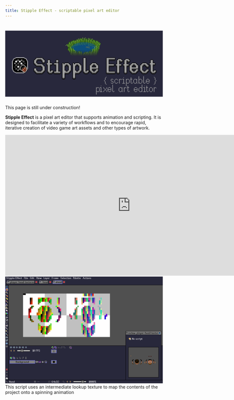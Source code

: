 ```yaml
---
title: Stipple Effect - scriptable pixel art editor
---
```

# ![Stipple Effect](https://raw.githubusercontent.com/jbunke/se-docs/master/assets/graphics/logo-anim.gif)

<!-- TODO -->

This page is still under construction!

**Stipple Effect** is a pixel art editor that supports animation and scripting. It is designed to facilitate a variety of workflows and to encourage rapid, iterative creation of video game art assets and other types of artwork.

<div class="media-container">
    <iframe class="media" width="800" height="450" src="https://www.youtube.com/embed/Bj1foXYcHl4?si=QIQK4hOoGd34lcb3" title="YouTube video player" frameborder="0" allow="accelerometer; autoplay; clipboard-write; encrypted-media; gyroscope; picture-in-picture; web-share" referrerpolicy="strict-origin-when-cross-origin" allowfullscreen></iframe>
</div>

<div class="media-container">
    <img class="media" src="https://raw.githubusercontent.com/jbunke/se-docs/master/assets/graphics/complex-preview.gif" alt="Preview script" loading="lazy">
    <div class="caption">
        This script uses an intermediate lookup texture to map the contents of the project onto a spinning animation
    </div>
</div>
